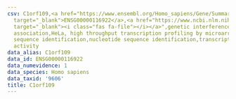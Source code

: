 ```yaml
---
csv: C1orf109,<a href="https://www.ensembl.org/Homo_sapiens/Gene/Summary?db=core;g=ENSG00000116922"
  target="_blank">ENSG00000116922</a>,<a href="https://www.ncbi.nlm.nih.gov/pubmed/17216044"
  target="_blank"><i class="fas fa-file"></i></a>",genetic interference,functional
  association,HeLa, high throughput transcription profiling by microarray,nucleotide
  sequence identification,nucleotide sequence identification,transcriptional regulation,down-regulates
  activity
data_alias: C1orf109
data_id: ENSG00000116922
data_numevidence: 1
data_species: Homo sapiens
data_taxid: '9606'
title: C1orf109
---
```


